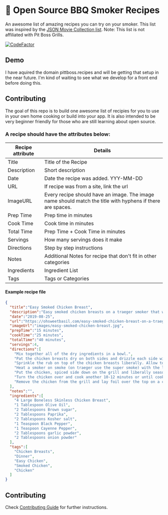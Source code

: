 # :poultry_leg: Open Source BBQ Smoker Recipes

An awesome list of amazing recipes you can try on your smoker. This list was inspired by the [JSON Movie Collection list](https://github.com/jsonmc/jsonmc). Note: This list is not affiliated with Pit Boss Grills.

[![CodeFactor](https://www.codefactor.io/repository/github/caseydierking/pit-boss/badge)](https://www.codefactor.io/repository/github/caseydierking/pit-boss)
## Demo
I have aquired the domain pittboss.recipes and will be getting that setup in the near future. I'm kind of waiting to see what we develop for a front end before doing this. 

## Contributing

The goal of this repo is to build one awesome list of recipies for you to use in your own home cooking or build into your app. It is also intended to be very beginner friendly for those who are still learning about open source. 

### A recipe should have the attributes below:


Recipe attribute | Details
-----------------|--------------
Title            | Title of the Recipe
Description      | Short description 
Date             | Date the recipe was added. YYY-MM-DD
URL              | If recipe was from a site, link the url
ImageURL         | Every recipe should have an image. The image name should match the title with hyphens if there are spaces.
Prep Time        | Prep time in minutes
Cook Time        | Cook time in minutes
Total Time       | Prep Time + Cook Time in minutes
Servings         | How many servings does it make
Directions       | Step by step instructions
Notes            | Additional Notes for recipe that don't fit in other categories
Ingredients      | Ingredient List
Tags             | Tags or Categories


#### Example recipe file

```json
{
  "title":"Easy Smoked Chicken Breast",
  "description":"Easy smoked chicken breasts on a traeger smoker that with a few tricks turn out perfectly tender, moist and unlike other chicken breast recipes, totally flavorful chicken breasts!",
  "date":"2019-08-25",
  "url":"https://ohsweetbasil.com/easy-smoked-chicken-breast-on-a-traeger-recipe/",
  "imageUrl":"images/easy-smoked-chicken-breast.jpg",
  "prepTime":"15 minutes",
  "cookTime":"25 minutes",
  "totalTime":"40 minutes",
  "servings":4,
  "directions":[
    "Mix together all of the dry ingredients in a bowl.",
    "Pat the chicken breasts dry on both sides and drizzle each side with a little olive oil.",
    "Sprinkle the rub on top of the chicken breasts liberally. Allow to rest in the fridge for 15 minutes, or up to 30 minutes (place plastic wrap over the top if over 15 minutes of rest time.)",
    "Heat a smoker on smoke (on traeger use the super smoke) with the lid opened for 5 minutes. Turn the heat to 350 degrees and close the lid for 15 minutes while it warms up.",
    "Put the chicken, spiced side down on the grill and liberally season the underside of the chicken. Cook for 12-13 minutes with the lid closed.",
    "Turn the chicken over and cook another 10-12 minutes or until cooked to 165-170 degrees.",
    "Remove the chicken from the grill and lay foil over the top on a cutting board. Let the chicken rest for 3-5 minutes before slicing."
  ],
  "notes":"",
  "ingredients":[
    "4 Large Boneless Skinless Chicken Breast",
    "1 Tablespoon Olive Oil",
    "2 Tablespoons Brown sugar",
    "2 Tablespoons Paprika",
    "2 Tablespoons Kosher salt",
    "1 Teaspoon Black Pepper",
    "1 Teaspoon Cayenne Pepper",
    "2 Tablespoons garlic powder",
    "2 Tablespoons onion powder"
  ],
  "tags":[
    "Chicken Breasts",
    "Dinner",
    "Easy Chicken",
    "Smoked Chicken",
    "Chicken"
  ]
}
```
## Contributing

Check [Contributing Guide](contributing.markdown) for further instructions.
